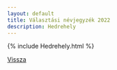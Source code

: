 ```yaml
---
layout: default
title: Választási névjegyzék 2022
description: Hedrehely
---
```


{% include Hedrehely.html %}

[Vissza](./)